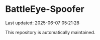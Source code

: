 # BattleEye-Spoofer

Last updated: 2025-06-07 05:21:28

This repository is automatically maintained.
